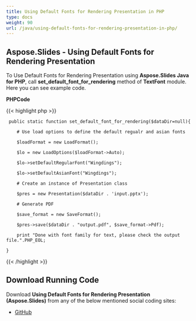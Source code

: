```yaml
---
title: Using Default Fonts for Rendering Presentation in PHP
type: docs
weight: 90
url: /java/using-default-fonts-for-rendering-presentation-in-php/
---
```


## **Aspose.Slides - Using Default Fonts for Rendering Presentation**
To Use Default Fonts for Rendering Presentation using **Aspose.Slides Java for PHP**, call **set_default_font_for_rendering** method of **TextFont** module. Here you can see example code.

**PHPCode**

{{< highlight php >}}

     public static function set_default_font_for_rendering($dataDir=null){

        # Use load options to define the default regualr and asian fonts

        $loadFormat = new LoadFormat();

        $lo = new LoadOptions($loadFormat->Auto);

        $lo->setDefaultRegularFont("Wingdings");

        $lo->setDefaultAsianFont("Wingdings");

        # Create an instance of Presentation class

        $pres = new Presentation($dataDir . 'input.pptx');

        # Generate PDF

        $save_format = new SaveFormat();

        $pres->save($dataDir . "output.pdf", $save_format->Pdf);

        print "Done with font family for text, please check the output file.".PHP_EOL;

    }

{{< /highlight >}}
## **Download Running Code**
Download **Using Default Fonts for Rendering Presentation (Aspose.Slides)** from any of the below mentioned social coding sites:

- [GitHub](https://github.com/aspose-slides/Aspose.Slides-for-Java/blob/master/Plugins/Aspose_Slides_Java_for_PHP/src/aspose/slides/WorkingWithText/TextFont.php)
